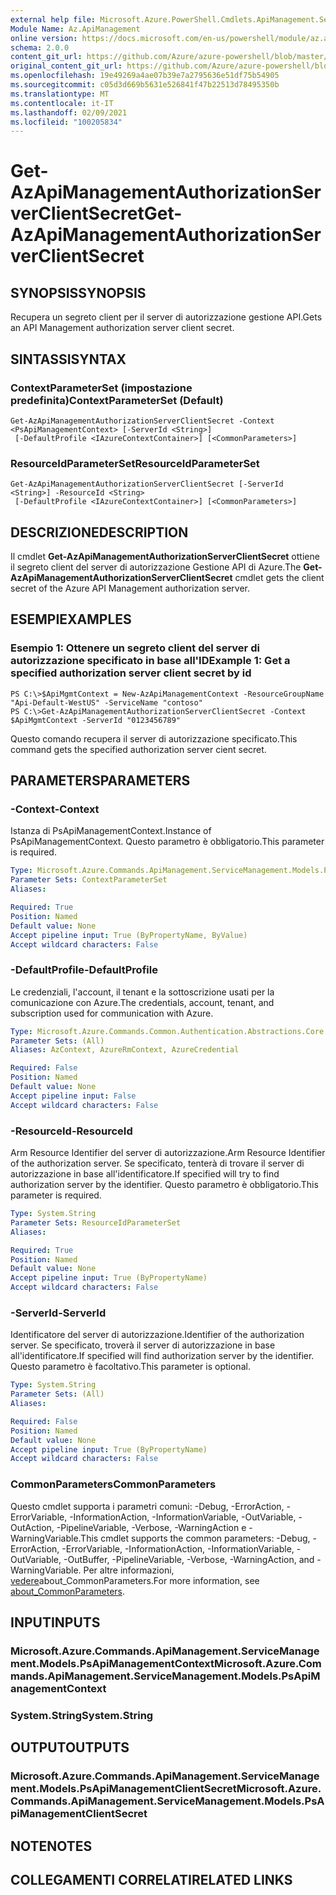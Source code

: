 ```yaml
---
external help file: Microsoft.Azure.PowerShell.Cmdlets.ApiManagement.ServiceManagement.dll-Help.xml
Module Name: Az.ApiManagement
online version: https://docs.microsoft.com/en-us/powershell/module/az.apimanagement/get-azapimanagementauthorizationserverclientsecret
schema: 2.0.0
content_git_url: https://github.com/Azure/azure-powershell/blob/master/src/ApiManagement/ApiManagement/help/Get-AzApiManagementAuthorizationServerClientSecret.md
original_content_git_url: https://github.com/Azure/azure-powershell/blob/master/src/ApiManagement/ApiManagement/help/Get-AzApiManagementAuthorizationServerClientSecret.md
ms.openlocfilehash: 19e49269a4ae07b39e7a2795636e51df75b54905
ms.sourcegitcommit: c05d3d669b5631e526841f47b22513d78495350b
ms.translationtype: MT
ms.contentlocale: it-IT
ms.lasthandoff: 02/09/2021
ms.locfileid: "100205834"
---
```

# <span data-ttu-id="03e28-101">Get-AzApiManagementAuthorizationServerClientSecret</span><span class="sxs-lookup"><span data-stu-id="03e28-101">Get-AzApiManagementAuthorizationServerClientSecret</span></span>

## <span data-ttu-id="03e28-102">SYNOPSIS</span><span class="sxs-lookup"><span data-stu-id="03e28-102">SYNOPSIS</span></span>
<span data-ttu-id="03e28-103">Recupera un segreto client per il server di autorizzazione gestione API.</span><span class="sxs-lookup"><span data-stu-id="03e28-103">Gets an API Management authorization server client secret.</span></span>

## <span data-ttu-id="03e28-104">SINTASSI</span><span class="sxs-lookup"><span data-stu-id="03e28-104">SYNTAX</span></span>

### <span data-ttu-id="03e28-105">ContextParameterSet (impostazione predefinita)</span><span class="sxs-lookup"><span data-stu-id="03e28-105">ContextParameterSet (Default)</span></span>
```
Get-AzApiManagementAuthorizationServerClientSecret -Context <PsApiManagementContext> [-ServerId <String>]
 [-DefaultProfile <IAzureContextContainer>] [<CommonParameters>]
```

### <span data-ttu-id="03e28-106">ResourceIdParameterSet</span><span class="sxs-lookup"><span data-stu-id="03e28-106">ResourceIdParameterSet</span></span>
```
Get-AzApiManagementAuthorizationServerClientSecret [-ServerId <String>] -ResourceId <String>
 [-DefaultProfile <IAzureContextContainer>] [<CommonParameters>]
```

## <span data-ttu-id="03e28-107">DESCRIZIONE</span><span class="sxs-lookup"><span data-stu-id="03e28-107">DESCRIPTION</span></span>
<span data-ttu-id="03e28-108">Il cmdlet **Get-AzApiManagementAuthorizationServerClientSecret** ottiene il segreto client del server di autorizzazione Gestione API di Azure.</span><span class="sxs-lookup"><span data-stu-id="03e28-108">The **Get-AzApiManagementAuthorizationServerClientSecret** cmdlet gets the client secret of the Azure API Management authorization server.</span></span>

## <span data-ttu-id="03e28-109">ESEMPI</span><span class="sxs-lookup"><span data-stu-id="03e28-109">EXAMPLES</span></span>

### <span data-ttu-id="03e28-110">Esempio 1: Ottenere un segreto client del server di autorizzazione specificato in base all'ID</span><span class="sxs-lookup"><span data-stu-id="03e28-110">Example 1: Get a specified authorization server client secret by id</span></span>
```
PS C:\>$ApiMgmtContext = New-AzApiManagementContext -ResourceGroupName "Api-Default-WestUS" -ServiceName "contoso"
PS C:\>Get-AzApiManagementAuthorizationServerClientSecret -Context $ApiMgmtContext -ServerId "0123456789"
```

<span data-ttu-id="03e28-111">Questo comando recupera il server di autorizzazione specificato.</span><span class="sxs-lookup"><span data-stu-id="03e28-111">This command gets the specified authorization server cient secret.</span></span>

## <span data-ttu-id="03e28-112">PARAMETERS</span><span class="sxs-lookup"><span data-stu-id="03e28-112">PARAMETERS</span></span>

### <span data-ttu-id="03e28-113">-Context</span><span class="sxs-lookup"><span data-stu-id="03e28-113">-Context</span></span>
<span data-ttu-id="03e28-114">Istanza di PsApiManagementContext.</span><span class="sxs-lookup"><span data-stu-id="03e28-114">Instance of PsApiManagementContext.</span></span>
<span data-ttu-id="03e28-115">Questo parametro è obbligatorio.</span><span class="sxs-lookup"><span data-stu-id="03e28-115">This parameter is required.</span></span>

```yaml
Type: Microsoft.Azure.Commands.ApiManagement.ServiceManagement.Models.PsApiManagementContext
Parameter Sets: ContextParameterSet
Aliases:

Required: True
Position: Named
Default value: None
Accept pipeline input: True (ByPropertyName, ByValue)
Accept wildcard characters: False
```

### <span data-ttu-id="03e28-116">-DefaultProfile</span><span class="sxs-lookup"><span data-stu-id="03e28-116">-DefaultProfile</span></span>
<span data-ttu-id="03e28-117">Le credenziali, l'account, il tenant e la sottoscrizione usati per la comunicazione con Azure.</span><span class="sxs-lookup"><span data-stu-id="03e28-117">The credentials, account, tenant, and subscription used for communication with Azure.</span></span>

```yaml
Type: Microsoft.Azure.Commands.Common.Authentication.Abstractions.Core.IAzureContextContainer
Parameter Sets: (All)
Aliases: AzContext, AzureRmContext, AzureCredential

Required: False
Position: Named
Default value: None
Accept pipeline input: False
Accept wildcard characters: False
```

### <span data-ttu-id="03e28-118">-ResourceId</span><span class="sxs-lookup"><span data-stu-id="03e28-118">-ResourceId</span></span>
<span data-ttu-id="03e28-119">Arm Resource Identifier del server di autorizzazione.</span><span class="sxs-lookup"><span data-stu-id="03e28-119">Arm Resource Identifier of the authorization server.</span></span>
<span data-ttu-id="03e28-120">Se specificato, tenterà di trovare il server di autorizzazione in base all'identificatore.</span><span class="sxs-lookup"><span data-stu-id="03e28-120">If specified will try to find authorization server by the identifier.</span></span>
<span data-ttu-id="03e28-121">Questo parametro è obbligatorio.</span><span class="sxs-lookup"><span data-stu-id="03e28-121">This parameter is required.</span></span>

```yaml
Type: System.String
Parameter Sets: ResourceIdParameterSet
Aliases:

Required: True
Position: Named
Default value: None
Accept pipeline input: True (ByPropertyName)
Accept wildcard characters: False
```

### <span data-ttu-id="03e28-122">-ServerId</span><span class="sxs-lookup"><span data-stu-id="03e28-122">-ServerId</span></span>
<span data-ttu-id="03e28-123">Identificatore del server di autorizzazione.</span><span class="sxs-lookup"><span data-stu-id="03e28-123">Identifier of the authorization server.</span></span>
<span data-ttu-id="03e28-124">Se specificato, troverà il server di autorizzazione in base all'identificatore.</span><span class="sxs-lookup"><span data-stu-id="03e28-124">If specified will find authorization server by the identifier.</span></span>
<span data-ttu-id="03e28-125">Questo parametro è facoltativo.</span><span class="sxs-lookup"><span data-stu-id="03e28-125">This parameter is optional.</span></span>

```yaml
Type: System.String
Parameter Sets: (All)
Aliases:

Required: False
Position: Named
Default value: None
Accept pipeline input: True (ByPropertyName)
Accept wildcard characters: False
```

### <span data-ttu-id="03e28-126">CommonParameters</span><span class="sxs-lookup"><span data-stu-id="03e28-126">CommonParameters</span></span>
<span data-ttu-id="03e28-127">Questo cmdlet supporta i parametri comuni: -Debug, -ErrorAction, -ErrorVariable, -InformationAction, -InformationVariable, -OutVariable, -OutAction, -PipelineVariable, -Verbose, -WarningAction e -WarningVariable.</span><span class="sxs-lookup"><span data-stu-id="03e28-127">This cmdlet supports the common parameters: -Debug, -ErrorAction, -ErrorVariable, -InformationAction, -InformationVariable, -OutVariable, -OutBuffer, -PipelineVariable, -Verbose, -WarningAction, and -WarningVariable.</span></span> <span data-ttu-id="03e28-128">Per altre informazioni, [vedere](http://go.microsoft.com/fwlink/?LinkID=113216)about_CommonParameters.</span><span class="sxs-lookup"><span data-stu-id="03e28-128">For more information, see [about_CommonParameters](http://go.microsoft.com/fwlink/?LinkID=113216).</span></span>

## <span data-ttu-id="03e28-129">INPUT</span><span class="sxs-lookup"><span data-stu-id="03e28-129">INPUTS</span></span>

### <span data-ttu-id="03e28-130">Microsoft.Azure.Commands.ApiManagement.ServiceManagement.Models.PsApiManagementContext</span><span class="sxs-lookup"><span data-stu-id="03e28-130">Microsoft.Azure.Commands.ApiManagement.ServiceManagement.Models.PsApiManagementContext</span></span>

### <span data-ttu-id="03e28-131">System.String</span><span class="sxs-lookup"><span data-stu-id="03e28-131">System.String</span></span>

## <span data-ttu-id="03e28-132">OUTPUT</span><span class="sxs-lookup"><span data-stu-id="03e28-132">OUTPUTS</span></span>

### <span data-ttu-id="03e28-133">Microsoft.Azure.Commands.ApiManagement.ServiceManagement.Models.PsApiManagementClientSecret</span><span class="sxs-lookup"><span data-stu-id="03e28-133">Microsoft.Azure.Commands.ApiManagement.ServiceManagement.Models.PsApiManagementClientSecret</span></span>

## <span data-ttu-id="03e28-134">NOTE</span><span class="sxs-lookup"><span data-stu-id="03e28-134">NOTES</span></span>

## <span data-ttu-id="03e28-135">COLLEGAMENTI CORRELATI</span><span class="sxs-lookup"><span data-stu-id="03e28-135">RELATED LINKS</span></span>
